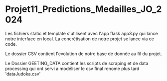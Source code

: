 # Projet11_Predictions_Medailles_JO_2024

Les fichiers static et template s'utilisent avec l'app flask app3.py qui lance notre interface en local. La concrétisation de notre projet se lance via ce code.

Le dossier CSV contient l'evolution de notre base de donnée au fil du projet.

Le Dossier GEETING_DATA contient les scripts de scraping et de data processing qui ont servi a modéliser le csv final renomé plus tard 'dataJudoka.csv'
